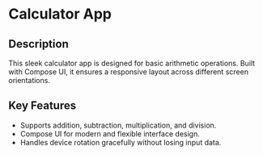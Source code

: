 # Calculator App

## Description
This sleek calculator app is designed for basic arithmetic operations. Built with Compose UI, it ensures a responsive layout across different screen orientations.

## Key Features
- Supports addition, subtraction, multiplication, and division.
- Compose UI for modern and flexible interface design.
- Handles device rotation gracefully without losing input data.